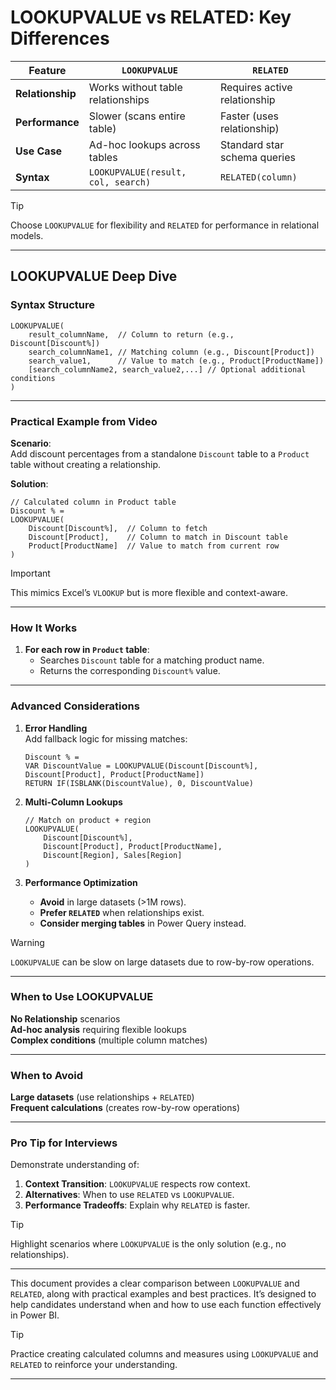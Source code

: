 # **LOOKUPVALUE vs RELATED: Key Differences**  

| **Feature**         | **`LOOKUPVALUE`**                          | **`RELATED`**                          |  
|----------------------|--------------------------------------------|----------------------------------------|  
| **Relationship**     | Works without table relationships          | Requires active relationship           |  
| **Performance**      | Slower (scans entire table)                | Faster (uses relationship)             |  
| **Use Case**         | Ad-hoc lookups across tables               | Standard star schema queries           |  
| **Syntax**           | `LOOKUPVALUE(result, col, search)`         | `RELATED(column)`                      |  

> [!TIP]  
> Choose `LOOKUPVALUE` for flexibility and `RELATED` for performance in relational models.  

---

## **LOOKUPVALUE Deep Dive**  

### **Syntax Structure**  

```dax  
LOOKUPVALUE(  
    result_columnName,  // Column to return (e.g., Discount[Discount%])  
    search_columnName1, // Matching column (e.g., Discount[Product])  
    search_value1,      // Value to match (e.g., Product[ProductName])  
    [search_columnName2, search_value2,...] // Optional additional conditions  
)  
```  

---

### **Practical Example from Video**  

**Scenario**:  
Add discount percentages from a standalone `Discount` table to a `Product` table without creating a relationship.  

**Solution**:  
```dax  
// Calculated column in Product table  
Discount % =  
LOOKUPVALUE(  
    Discount[Discount%],  // Column to fetch  
    Discount[Product],    // Column to match in Discount table  
    Product[ProductName]  // Value to match from current row  
)  
```  

> [!IMPORTANT]  
> This mimics Excel’s `VLOOKUP` but is more flexible and context-aware.  

---

### **How It Works**  

1. **For each row in `Product` table**:  
   - Searches `Discount` table for a matching product name.  
   - Returns the corresponding `Discount%` value.  

---

### **Advanced Considerations**  

1. **Error Handling**  
   Add fallback logic for missing matches:  
   ```dax  
   Discount % =  
   VAR DiscountValue = LOOKUPVALUE(Discount[Discount%], Discount[Product], Product[ProductName])  
   RETURN IF(ISBLANK(DiscountValue), 0, DiscountValue)  
   ```  

2. **Multi-Column Lookups**  
   ```dax  
   // Match on product + region  
   LOOKUPVALUE(  
       Discount[Discount%],  
       Discount[Product], Product[ProductName],  
       Discount[Region], Sales[Region]  
   )  
   ```  

3. **Performance Optimization**  
   - **Avoid** in large datasets (>1M rows).  
   - **Prefer `RELATED`** when relationships exist.  
   - **Consider merging tables** in Power Query instead.  

> [!WARNING]  
> `LOOKUPVALUE` can be slow on large datasets due to row-by-row operations.  

---

### **When to Use LOOKUPVALUE**  

**No Relationship** scenarios  
**Ad-hoc analysis** requiring flexible lookups  
**Complex conditions** (multiple column matches)  

---

### **When to Avoid**  

**Large datasets** (use relationships + `RELATED`)  
**Frequent calculations** (creates row-by-row operations)  

---

### **Pro Tip for Interviews**  

Demonstrate understanding of:  
1. **Context Transition**: `LOOKUPVALUE` respects row context.  
2. **Alternatives**: When to use `RELATED` vs `LOOKUPVALUE`.  
3. **Performance Tradeoffs**: Explain why `RELATED` is faster.  

> [!TIP]  
> Highlight scenarios where `LOOKUPVALUE` is the only solution (e.g., no relationships).  

---

This document provides a clear comparison between `LOOKUPVALUE` and `RELATED`, along with practical examples and best practices. It’s designed to help candidates understand when and how to use each function effectively in Power BI.  

> [!TIP]  
> Practice creating calculated columns and measures using `LOOKUPVALUE` and `RELATED` to reinforce your understanding.  

---
